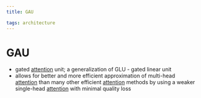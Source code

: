 ```yaml
---
title: GAU

tags: architecture 
---
```


# GAU
- gated [attention](Attention.md) unit; a generalization of GLU - gated linear unit
- allows for better and more efficient approximation of multi-head [attention](Attention.md) than many other efficient [attention](Attention.md) methods by using a weaker single-head [attention](Attention.md) with minimal quality loss















